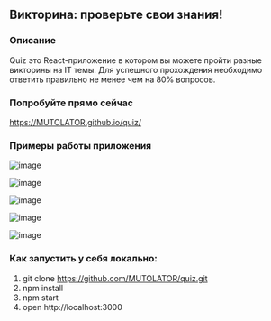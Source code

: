 ## Викторина: проверьте свои знания!

### Описание

Quiz это React-приложение в котором вы можете пройти разные викторины на IT темы.
Для успешного прохождения необходимо ответить правильно не менее чем на 80% вопросов.

### Попробуйте прямо сейчас

https://MUTOLATOR.github.io/quiz/

### Примеры работы приложения

![image](https://user-images.githubusercontent.com/128167661/225960044-a18f42f3-62b3-41f6-92bb-6504b382deda.png)

![image](https://user-images.githubusercontent.com/128167661/225960070-dcf3c92b-f691-4253-b941-6de3d110a3d3.png)

![image](https://user-images.githubusercontent.com/128167661/225960082-a9db83a1-74c7-4fb4-819d-b90c6101ff03.png)

![image](https://user-images.githubusercontent.com/128167661/225960092-617ca249-8417-403a-9e42-ad35c0b7802c.png)

![image](https://user-images.githubusercontent.com/128167661/225960103-c0eac104-2c80-48eb-a26c-cd8bfd39e871.png)

### Как запустить у себя локально:

1. git clone https://github.com/MUTOLATOR/quiz.git
2. npm install
3. npm start
4. open http://localhost:3000
